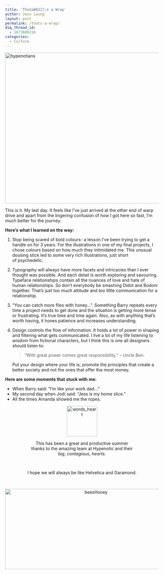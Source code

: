```yaml
---
title: 'That&#8217;s a Wrap'
author: Jess Leung
layout: post
permalink: /thats-a-wrap/
dsq_thread_id:
  - 1673600216
categories:
  - Culture
---
```

[<img class="alignnone size-full wp-image-11360" alt="hypenotians" src="http://hypenotic.com/wordpress/wp-content/uploads/2013/08/hypenotians.png" width="576" height="494" />][1]

This is it. My last day. It feels like I&#8217;ve just arrived at the other end of warp drive and apart from the lingering confusion of how I got here so fast, I&#8217;m much better for the journey.

**Here&#8217;s what I learned on the way:**

1.  Stop being scared of bold colours- a lesson I&#8217;ve been trying to get a handle on for 3 years. For the illustrations in one of my final projects, I chose colours based on how much they intimidated me. This unusual dousing stick led to some very rich illustrations, just short of psychedelic.
2.  Typography will always have more facets and intricacies than I ever thought was possible. And each detail is worth exploring and savouring. Typeface relationships contain all the nuances of love and hate of human relationships. So don&#8217;t everybody be smashing Didot and Bodoni together. That&#8217;s just too much attitude and too little communication for a relationship.
3.  &#8220;You can catch more flies with honey&#8230;&#8221;. Something Barry repeats every time a project needs to get done and the situation is getting more tense or frustrating. It&#8217;s true time and time again. Also, as with anything that&#8217;s worth having, it hones patience and increases understanding.
4.  Design controls the flow of information. It holds a lot of power in shaping and filtering what gets communicated. I live a lot of my life listening to wisdom from fictional characters, but I think this is one all designers should listen to:  
    > &#8220;With great power comes great responsibility.&#8221; &#8211; Uncle Ben.
    
    Put your design where your life is; promote the principles that create a better society and not the ones that offer the most money.</li> </ol> 
    **Here are some moments that stuck with me:**
    
    *   When Barry said: &#8220;I&#8217;m like your work dad&#8230;&#8221;
    *   My second day when Jodi said: &#8220;Jess is my home slice.&#8221;
    *   All the times Amanda showed me the ropes.
    
    <p style="text-align: center;">
      <img class="wp-image-11340 aligncenter" alt="words_heart" src="http://hypenotic.com/wordpress/wp-content/uploads/2013/08/words_heart.png" width="100" height="100" />
    </p>
    
    <p style="text-align: center;">
      This has been a great and productive summer<br /> thanks to the amazing team at Hypenotic and their<br /> <em>big</em>, <em>contagious</em>, <em>hearts</em>.
    </p>
    
    &nbsp;
    
    <p style="text-align: center;">
      I hope we will always be like Helvetica and Garamond.
    </p>
    
    &nbsp;
    
    <p style="text-align: center;">
      <img class="alignnone size-medium wp-image-11337" alt="beesHoney" src="http://hypenotic.com/wordpress/wp-content/uploads/2013/08/beesHoney-580x263.png" width="580" height="263" />
    </p>

 [1]: http://hypenotic.com/wordpress/wp-content/uploads/2013/08/hypenotians.png